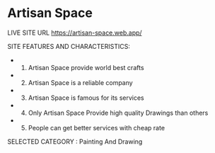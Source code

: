 # Artisan Space

LIVE SITE URL
https://artisan-space.web.app/

SITE FEATURES AND CHARACTERISTICS:

- 1. Artisan Space provide world best crafts
- 2. Artisan Space is a reliable company
- 3. Artisan Space is famous for its services
- 4. Only Artisan Space Provide high quality Drawings than others
- 5. People can get better services with cheap rate

SELECTED CATEGORY :
Painting And Drawing
